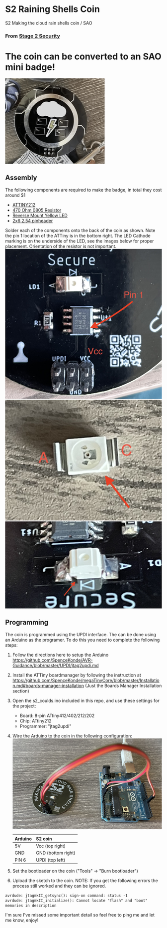 # S2 Raining Shells Coin
S2 Making the cloud rain shells coin / SAO 

### From [Stage 2 Security](https://www.stage2sec.com/)

# The coin can be converted to an SAO mini badge!
![SAO badge](images/lightning.gif)

## Assembly

The following components are required to make the badge, in total they cost around $1
* [ATTINY212](https://www.digikey.com/en/products/detail/microchip-technology/ATTINY212-SSF/9947538)
* [470 Ohm 0805 Resistor](https://www.digikey.com/en/products/detail/panasonic-electronic-components/ERJ-UP6F4700V/8134838?s=N4IgTCBcDaIKICUBSBaAqgBQGwDEAsA7AAxEBqIAugL5A)
* [Reverse Mount Yellow LED](https://www.digikey.com/en/products/detail/vishay-semiconductor-opto-division/VLRE31R1S2-GS08/4073921?s=N4IgTCBcDaIGoBkBKBRAzARiRgymAtAOI4AMAHCALoC%2BQA)
* [2x6 2.54 pinheader](https://www.digikey.com/en/products/detail/amphenol-icc-fci/861400062YO2LF/4406000)

Solder each of the components onto the back of the coin as shown. Note the pin 1 location of the ATTiny is in the bottom right. The LED Cathode marking is on the underside of the LED, see the images below for proper placement.  Orientation of the resistor is not important. 
![ATTiny Pin 1](images/attiny_pin1.jpg)
![LED Marker](images/led_marker.jpg)
![LED Mounter](images/led_mounted.jpg)

## Programming

The coin is programmed using the UPDI interface. The can be done using an Arduino as the programer. To do this you need to complete the following steps:
1. Follow the directions here to setup the Arduino https://github.com/SpenceKonde/AVR-Guidance/blob/master/UPDI/jtag2updi.md
2. Install the ATTiny boardmanager by following the instruction at https://github.com/SpenceKonde/megaTinyCore/blob/master/Installation.md#boards-manager-installation (Just the Boards Manager Installation section)
3. Open the s2_coulds.ino included in this repo, and use these settings for the project:
   * Board: 8-pin ATtiny412/402/212/202
   * Chip: ATtiny212
   * Programmer: "jtag2updi" 
4. Wire the Arduino to the coin in the following configuration: ![Wiring](images/programming.jpg)

   Arduino | S2 coin
   ------- | -------
   5V | Vcc (top right)
   GND | GND (bottom right)
   PIN 6 | UPDI (top left) 
5. Set the bootloader on the coin ("Tools" -> "Burn bootloader")
5. Upload the sketch to the coin. NOTE: If you get the following errors the process still worked and they can be ignored.
```
avrdude: jtagmkII_getsync(): sign-on command: status -1
avrdude: jtagmkII_initialize(): Cannot locate "flash" and "boot" memories in description
```

I'm sure I've missed some important detail so feel free to ping me and let me know, enjoy!

